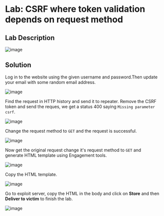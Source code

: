 # Lab: CSRF where token validation depends on request method

## Lab Description

![image](https://github.com/KVNuhman/Web-Security-Lab/assets/46161259/c6f06e8a-79fc-4926-bf6e-078a0e8e2be8)

## Solution

Log in to the website using the given username and password.Then update your email with some random email address.

![image](https://github.com/KVNuhman/Web-Security-Lab/assets/46161259/c149a299-59e8-4eec-9530-3f22cc6b29cd)

Find the request in HTTP history and send it to repeater. Remove the CSRF token and send the reques, we get a status 400 saying `Missing parameter csrf`.

![image](https://github.com/KVNuhman/Web-Security-Lab/assets/46161259/90e45432-dca8-4be3-a324-c55f10a777f2)

Change the request method to `GET` and the request is successful.

![image](https://github.com/KVNuhman/Web-Security-Lab/assets/46161259/9804f7c3-f977-4118-8c42-7a198a038f9b)

Now get the original request change it's request method to `GET` and generate HTML template using Engagement tools.

![image](https://github.com/KVNuhman/Web-Security-Lab/assets/46161259/8cad24a9-5c4f-4502-894f-d759dc4cf849)

Copy the HTML template.

![image](https://github.com/KVNuhman/Web-Security-Lab/assets/46161259/ca437ae2-d8d6-4079-bf27-686a6955452d)

Go to exploit server, copy the HTML in the body and click on **Store** and then **Deliver to victim** to finish the lab.

![image](https://github.com/KVNuhman/Web-Security-Lab/assets/46161259/324f0bbf-d702-4da0-867b-f1f1a4ce68f1)
